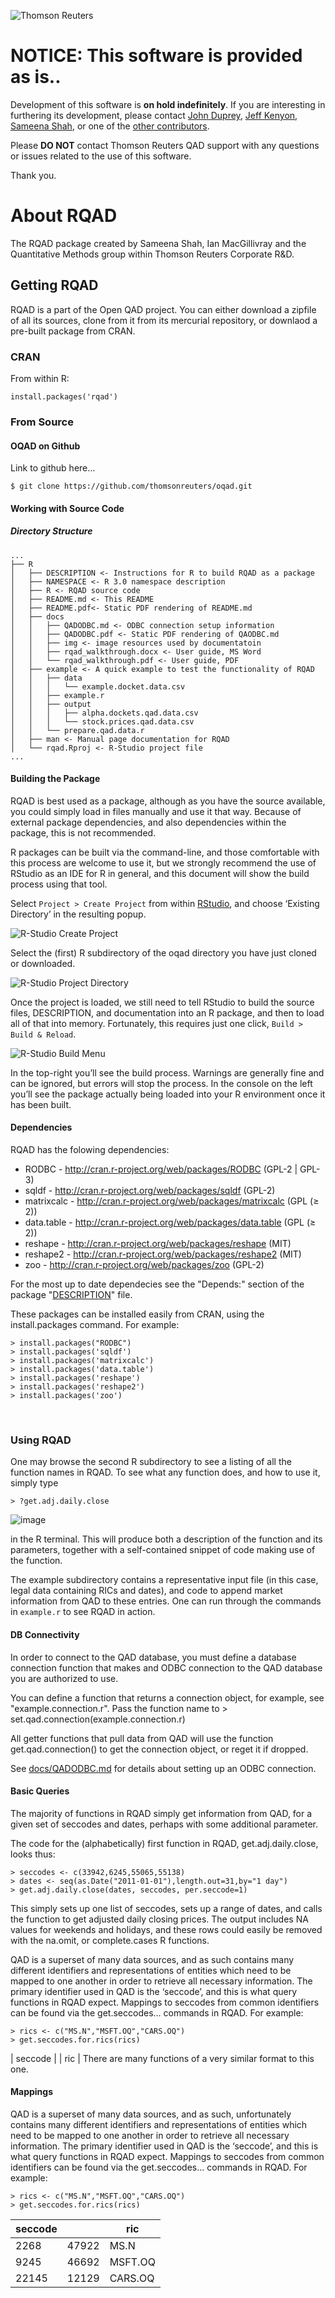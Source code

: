 ![Thomson Reuters](docs/img/log_header.png)

# NOTICE: This software is provided as is..
Development of this software is **on hold indefinitely**.  If you are interesting in furthering its development, please contact [John Duprey](https://github.com/jduprey), [Jeff Kenyon](https://github.com/jdkenyon), [Sameena Shah](https://github.com/sameenashah), or one of the [other contributors](https://github.com/thomsonreuters/oqad/graphs/contributors).

Please **DO NOT** contact Thomson Reuters QAD support with any questions or issues related to the use of this software.

Thank you.

# About RQAD
The RQAD package created by Sameena Shah, Ian MacGillivray and the Quantitative Methods group within Thomson Reuters Corporate R&D.   

## Getting RQAD

RQAD is a part of the Open QAD project.  You can either download a zipfile of all its sources, clone from it from its mercurial repository, or downlaod a pre-built package from CRAN.  

### CRAN

From within R:

	install.packages('rqad')

### From Source


#### OQAD on Github
Link to github here…

	$ git clone https://github.com/thomsonreuters/oqad.git

#### Working with Source Code


##### Directory Structure
```
...
├── R
│   ├── DESCRIPTION <- Instructions for R to build RQAD as a package
│   ├── NAMESPACE <- R 3.0 namespace description
│   ├── R <- RQAD source code
│   ├── README.md <- This README
│   ├── README.pdf<- Static PDF rendering of README.md
│   ├── docs
│   │   ├── QADODBC.md <- ODBC connection setup information
│   │   ├── QADODBC.pdf <- Static PDF rendering of QAODBC.md
│   │   ├── img <- image resources used by documentatoin
│   │   ├── rqad_walkthrough.docx <- User guide, MS Word
│   │   └── rqad_walkthrough.pdf <- User guide, PDF
│   ├── example <- A quick example to test the functionality of RQAD
│   │   ├── data
│   │   │   └── example.docket.data.csv
│   │   ├── example.r
│   │   ├── output
│   │   │   ├── alpha.dockets.qad.data.csv
│   │   │   └── stock.prices.qad.data.csv
│   │   └── prepare.qad.data.r
│   ├── man <- Manual page documentation for RQAD
│   └── rqad.Rproj <- R-Studio project file
...
```

#### Building the Package
RQAD is best used as a package, although as you have the source available, you could simply load in files manually and use it that way. Because of external package dependencies, and also dependencies within the package, this is not recommended.

R packages can be built via the command-line, and those comfortable with this process are welcome to use it, but we strongly recommend the use of RStudio as an IDE for R in general, and this document will show the build process using that tool.

Select ``Project > Create Project`` from within [RStudio](http://www.rstudio.com), and choose ‘Existing Directory’ in the resulting popup.

![R-Studio Create Project](docs/img/RStudioCreateProject.png "R-Studio Create Project")

Select the (first) R subdirectory of the oqad directory you have just cloned or downloaded.

![R-Studio Project Directory](docs/img/RStudioProjectDirectory.png "R-Studio Project Directory")

Once the project is loaded, we still need to tell RStudio to build the source files, DESCRIPTION, and documentation into an R package, and then to load all of that into memory. Fortunately, this requires just one click, ``Build > Build & Reload``.

![R-Studio Build Menu](docs/img/RStudioBuildMenu.png "R-Studio Build Menu")

In the top-right you’ll see the build process. Warnings are generally fine and can be ignored, but errors will stop the process. In the console on the left you’ll see the package actually being loaded into your R environment once it has been built. 

#### Dependencies
RQAD has the folowing dependencies:

* RODBC - <http://cran.r-project.org/web/packages/RODBC> (GPL-2 | GPL-3)
* sqldf - <http://cran.r-project.org/web/packages/sqldf> (GPL-2)
* matrixcalc - <http://cran.r-project.org/web/packages/matrixcalc> (GPL (≥ 2))
* data.table - <http://cran.r-project.org/web/packages/data.table> (GPL (≥ 2))
* reshape - <http://cran.r-project.org/web/packages/reshape> (MIT)
* reshape2 - <http://cran.r-project.org/web/packages/reshape2> (MIT)
* zoo - <http://cran.r-project.org/web/packages/zoo> (GPL-2)
  
For the most up to date dependecies see the "Depends:" section of the package "[DESCRIPTION](DESCRIPTION)" file.
      
These packages can be installed easily from CRAN, using the install.packages command. For example:

	> install.packages("RODBC")
	> install.packages('sqldf')
	> install.packages('matrixcalc')
	> install.packages('data.table')
	> install.packages('reshape')
	> install.packages('reshape2')
	> install.packages('zoo')

 
### Using RQAD

One may browse the second R subdirectory to see a listing of all the function names in RQAD. To see what any function does, and how to use it, simply type 


	> ?get.adj.daily.close

![image](docs/img/rqad_doc__get.adj.daily.close.png "R-Studio Rendering of Doc")
	
in the R terminal. This will produce both a description of the function and its parameters, together with a self-contained snippet of code making use of the function.

 
The example subdirectory contains a representative input file (in this case, legal data containing RICs and dates), and code to append market information from QAD to these entries. One can run through the commands in ``example.r`` to see RQAD in action.

#### DB Connectivity

In order to connect to the QAD database, you must define a database connection function that makes and ODBC connection to the QAD database you are authorized to use.

You can define a function that returns a connection object, for example, see "example.connection.r". 
Pass the function name to 
	> set.qad.connection(example.connection.r)

All getter functions that pull data from QAD will use the function  get.qad.connection() to get the connection object, or reget it if dropped. 
 

See [docs/QADODBC.md](docs/QADODBC.md) for details about setting up an ODBC connection.

#### Basic Queries

The majority of functions in RQAD simply get information from QAD, for a given set of seccodes and dates, perhaps with some additional parameter. 

The code for the (alphabetically) first function in RQAD, get.adj.daily.close, looks thus:


	> seccodes <- c(33942,6245,55065,55138) 
	> dates <- seq(as.Date("2011-01-01"),length.out=31,by="1 day")
	> get.adj.daily.close(dates, seccodes, per.seccode=1)

	
This simply sets up one list of seccodes, sets up a range of dates, and calls the function to get adjusted daily closing prices. The output includes NA values for weekends and holidays, and these rows could easily be removed with the na.omit, or complete.cases R functions.

QAD is a superset of many data sources, and as such contains many different identifiers and representations of entities which need to be mapped to one another in order to retrieve all necessary information. The primary identifier used in QAD is the ‘seccode’, and this is what query functions in RQAD expect.Mappings to seccodes from common identifiers can be found via the get.seccodes… commands in RQAD. For example:	> rics <- c("MS.N","MSFT.OQ","CARS.OQ")	> get.seccodes.for.rics(rics)| seccode  |      |  ric |
There are many functions of a very similar format to this one.

#### Mappings

QAD is a superset of many data sources, and as such, unfortunately contains many different identifiers and representations of entities which need to be mapped to one another in order to retrieve all necessary information. The primary identifier used in QAD is the ‘seccode’, and this is what query functions in RQAD expect.
Mappings to seccodes from common identifiers can be found via the get.seccodes… commands in RQAD. For example:

	> rics <- c("MS.N","MSFT.OQ","CARS.OQ")
	> get.seccodes.for.rics(rics)

| seccode  |      |  ric |
| -------- | -    | ---- |
| 2268     | 47922 | MS.N    |
| 9245     | 46692 | MSFT.OQ |
| 22145    | 12129 | CARS.OQ |


